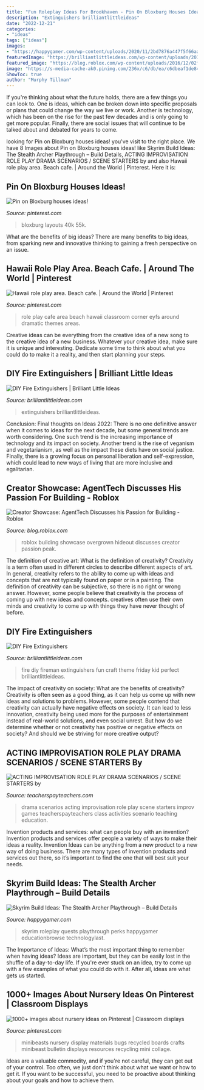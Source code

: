 ```yaml
---
title: "Fun Roleplay Ideas For Brookhaven - Pin On Bloxburg Houses Ideas!"
description: "Extinguishers brilliantlittleideas"
date: "2022-12-21"
categories:
- "ideas"
tags: ["ideas"]
images:
- "https://happygamer.com/wp-content/uploads/2020/11/2bd7876a447f5f66aa19adb1e79b563f.jpg"
featuredImage: "https://brilliantlittleideas.com/wp-content/uploads/2017/10/1-IMG_5892.jpg"
featured_image: "https://blog.roblox.com/wp-content/uploads/2016/12/02fd354dce7645d5f4776fa464615a3a.png"
image: "https://s-media-cache-ak0.pinimg.com/236x/c6/db/ea/c6dbeaf1de846cf719f3aca23786dcd2.jpg"
ShowToc: true
author: "Murphy Tillman"
---
```



If you're thinking about what the future holds, there are a few things you can look to. One is ideas, which can be broken down into specific proposals or plans that could change the way we live or work. Another is technology, which has been on the rise for the past few decades and is only going to get more popular. Finally, there are social issues that will continue to be talked about and debated for years to come.

	

		
looking for Pin on Bloxburg houses ideas! you've visit to the right place. We have 8 Images about Pin on Bloxburg houses ideas! like Skyrim Build Ideas: The Stealth Archer Playthrough – Build Details, ACTING IMPROVISATION ROLE PLAY DRAMA SCENARIOS / SCENE STARTERS by and also Hawaii role play area. Beach cafe. | Around the World | Pinterest. Here it is:
		
    
## Pin On Bloxburg Houses Ideas!

<img loading=lazy src="https://i.pinimg.com/736x/d2/c3/61/d2c361d68cdc849e005677775ea76d2f.jpg" onerror="this.onerror=null;this.src='https://tse3.mm.bing.net/th?id=OIP.LDN6oauYx-W_iVPuY5wzvgHaFj&amp;pid=15.1';" alt="Pin on Bloxburg houses ideas!">

_Source: pinterest.com_

>bloxburg layouts 40k 55k. 

	

What are the benefits of big ideas?
There are many benefits to big ideas, from sparking new and innovative thinking to gaining a fresh perspective on an issue.

    
## Hawaii Role Play Area. Beach Cafe. | Around The World | Pinterest

<img loading=lazy src="https://s-media-cache-ak0.pinimg.com/736x/64/d3/a1/64d3a1602058df0b81ceb010df9ddaa0.jpg" onerror="this.onerror=null;this.src='https://tse4.mm.bing.net/th?id=OIP.yn7qzUlbMdUlioEP3uOnZgHaJ3&amp;pid=15.1';" alt="Hawaii role play area. Beach cafe. | Around the World | Pinterest">

_Source: pinterest.com_

>role play cafe area beach hawaii classroom corner eyfs around dramatic themes areas. 

	

Creative ideas can be everything from the creative idea of a new song to the creative idea of a new business. Whatever your creative idea, make sure it is unique and interesting. Dedicate some time to think about what you could do to make it a reality, and then start planning your steps.

    
## DIY Fire Extinguishers | Brilliant Little Ideas

<img loading=lazy src="https://brilliantlittleideas.com/wp-content/uploads/2017/10/1-IMG_6866.jpg" onerror="this.onerror=null;this.src='https://tse3.mm.bing.net/th?id=OIP.AubwtNtnbINJCOD51mRKggHaE8&amp;pid=15.1';" alt="DIY Fire Extinguishers | Brilliant Little Ideas">

_Source: brilliantlittleideas.com_

>extinguishers brilliantlittleideas. 

	

Conclusion:
Final thoughts on Ideas 2022:
There is no one definitive answer when it comes to ideas for the next decade, but some general trends are worth considering. One such trend is the increasing importance of technology and its impact on society. Another trend is the rise of veganism and vegetarianism, as well as the impact these diets have on social justice. Finally, there is a growing focus on personal liberation and self-expression, which could lead to new ways of living that are more inclusive and egalitarian.

    
## Creator Showcase: AgentTech Discusses His Passion For Building - Roblox

<img loading=lazy src="https://blog.roblox.com/wp-content/uploads/2016/12/02fd354dce7645d5f4776fa464615a3a.png" onerror="this.onerror=null;this.src='https://tse3.mm.bing.net/th?id=OIP.Av01Tc52RdX0d2-kZGFaOgHaEK&amp;pid=15.1';" alt="Creator Showcase: AgentTech Discusses his Passion for Building - Roblox">

_Source: blog.roblox.com_

>roblox building showcase overgrown hideout discusses creator passion peak. 

	

The definition of creative art: What is the definition of creativity?
Creativity is a term often used in different circles to describe different aspects of art. In general, creativity refers to the ability to come up with ideas and concepts that are not typically found on paper or in a painting. The definition of creativity can be subjective, so there is no right or wrong answer. However, some people believe that creativity is the process of coming up with new ideas and concepts. creatives often use their own minds and creativity to come up with things they have never thought of before.

    
## DIY Fire Extinguishers

<img loading=lazy src="https://brilliantlittleideas.com/wp-content/uploads/2017/10/1-IMG_5892.jpg" onerror="this.onerror=null;this.src='https://tse3.mm.bing.net/th?id=OIP.2M47TjwkhBCxNfcY4CDmhAHaE8&amp;pid=15.1';" alt="DIY Fire Extinguishers">

_Source: brilliantlittleideas.com_

>fire diy fireman extinguishers fun craft theme friday kid perfect brilliantlittleideas. 

	

The impact of creativity on society: What are the benefits of creativity?
Creativity is often seen as a good thing, as it can help us come up with new ideas and solutions to problems. However, some people contend that creativity can actually have negative effects on society. It can lead to less innovation, creativity being used more for the purposes of entertainment instead of real-world solutions, and even social unrest. But how do we determine whether or not creativity has positive or negative effects on society? And should we be striving for more creative output?

    
## ACTING IMPROVISATION ROLE PLAY DRAMA SCENARIOS / SCENE STARTERS By

<img loading=lazy src="https://ecdn.teacherspayteachers.com/thumbitem/ACTING-IMPROVISATION-ROLE-PLAY-DRAMA-SCENARIOS-SCENE-STARTERS-3620230-1553851517/original-3620230-2.jpg" onerror="this.onerror=null;this.src='https://tse2.mm.bing.net/th?id=OIP.HVPp1xi_dFaL69365oqVTQAAAA&amp;pid=15.1';" alt="ACTING IMPROVISATION ROLE PLAY DRAMA SCENARIOS / SCENE STARTERS by">

_Source: teacherspayteachers.com_

>drama scenarios acting improvisation role play scene starters improv games teacherspayteachers class activities scenario teaching education. 

	

Invention products and services: what can people buy with an invention?
Invention products and services offer people a variety of ways to make their ideas a reality. Invention Ideas can be anything from a new product to a new way of doing business. There are many types of invention products and services out there, so it’s important to find the one that will best suit your needs.

    
## Skyrim Build Ideas: The Stealth Archer Playthrough – Build Details

<img loading=lazy src="https://happygamer.com/wp-content/uploads/2020/11/2bd7876a447f5f66aa19adb1e79b563f.jpg" onerror="this.onerror=null;this.src='https://tse4.mm.bing.net/th?id=OIP.-cQXA26o8e_LQMxwU2oKDwHaEK&amp;pid=15.1';" alt="Skyrim Build Ideas: The Stealth Archer Playthrough – Build Details">

_Source: happygamer.com_

>skyrim roleplay quests playthrough perks happygamer educationbrowse technologylast. 

	

The Importance of Ideas: What’s the most important thing to remember when having ideas?
Ideas are important, but they can be easily lost in the shuffle of a day-to-day life. If you're ever stuck on an idea, try to come up with a few examples of what you could do with it. After all, ideas are what gets us started.

    
## 1000+ Images About Nursery Ideas On Pinterest | Classroom Displays

<img loading=lazy src="https://s-media-cache-ak0.pinimg.com/236x/c6/db/ea/c6dbeaf1de846cf719f3aca23786dcd2.jpg" onerror="this.onerror=null;this.src='https://tse1.mm.bing.net/th?id=OIP.GibaeddxDBEiHtjkTakeSQHaJ2&amp;pid=15.1';" alt="1000+ images about nursery ideas on Pinterest | Classroom displays">

_Source: pinterest.com_

>minibeasts nursery display materials bugs recycled boards crafts minibeast bulletin displays resources recycling mini collage. 

	

Ideas are a valuable commodity, and if you're not careful, they can get out of your control. Too often, we just don't think about what we want or how to get it. If you want to be successful, you need to be proactive about thinking about your goals and how to achieve them.


